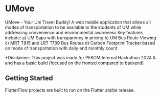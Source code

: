 # UMove

UMove - Your Uni Travel Buddy! A web mobile application that allows all modes of transportation to be available to the students of UM while addressing convenience and environmental awareness
Key features include:
a) UM Sapu with transparency in pricing
b) UM Bus Route Viewing 
c) MRT T815 and LRT T789 Bus Routes
d) Carbon Footprint Tracker based on mode of transportation with daily and monthly count


*Disclaimer: This project was made for PEKOM Internal Hackathon 2024 & and has a basic build (focused on the fronted compared to backend)

## Getting Started

FlutterFlow projects are built to run on the Flutter _stable_ release.
